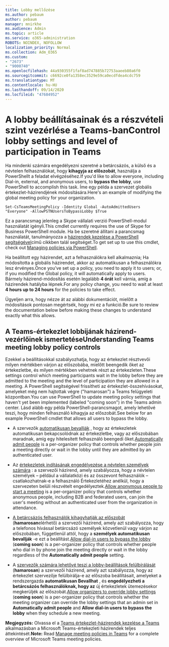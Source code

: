 ```yaml
---
title: Lobby mellőzése
ms.author: pebaum
author: pebaum
manager: mnirkhe
ms.audience: Admin
ms.topic: article
ms.service: o365-administration
ROBOTS: NOINDEX, NOFOLLOW
localization_priority: Normal
ms.collection: Adm_O365
ms.custom:
- "2673"
- "9000740"
ms.openlocfilehash: 44a930355f1faf8ad747885b72753aaeeb80a6f0
ms.sourcegitcommit: c6692ce0fa1358ec3529e59ca0ecdfdea4cdc759
ms.translationtype: MT
ms.contentlocale: hu-HU
ms.lasthandoff: 09/14/2020
ms.locfileid: "47684952"
---
```

# <a name="control-lobby-settings-and-level-of-participation-in-teams"></a><span data-ttu-id="23c76-102">A lobby beállításainak és a részvételi szint vezérlése a Teams-ban</span><span class="sxs-lookup"><span data-stu-id="23c76-102">Control lobby settings and level of participation in Teams</span></span>

<span data-ttu-id="23c76-103">Ha mindenki számára engedélyezni szeretné a betárcsázós, a külső és a névtelen felhasználókat, hogy **kihagyja az előszobát**, használja a PowerShellt a feladat elvégzéséhez.</span><span class="sxs-lookup"><span data-stu-id="23c76-103">If you'd like to allow everyone, including Dial-in, external, and anonymous users, to **bypass the lobby**, use PowerShell to accomplish this task.</span></span> <span data-ttu-id="23c76-104">Íme egy példa a szervezet globális értekezlet-házirendjének módosítására.</span><span class="sxs-lookup"><span data-stu-id="23c76-104">Here's an example of modifying the global meeting policy for your organization.</span></span>

`Set-CsTeamsMeetingPolicy -Identity Global -AutoAdmittedUsers "Everyone" -AllowPSTNUsersToBypassLobby $True`

<span data-ttu-id="23c76-105">Ez a parancsmag jelenleg a Skype vállalati verzió PowerShell-modul használatát igényli.</span><span class="sxs-lookup"><span data-stu-id="23c76-105">This cmdlet currently requires the use of Skype for Business PowerShell module.</span></span> <span data-ttu-id="23c76-106">Ha be szeretné állítani a parancsmag használatát, tanulmányozza a [házirendek kezelése a PowerShell segítségével](https://docs.microsoft.com/microsoftteams/teams-powershell-overview#managing-policies-via-powershell)című cikkben talál segítséget.</span><span class="sxs-lookup"><span data-stu-id="23c76-106">To get set up to use this cmdlet, check out [Managing policies via PowerShell](https://docs.microsoft.com/microsoftteams/teams-powershell-overview#managing-policies-via-powershell).</span></span>

<span data-ttu-id="23c76-107">Ha beállított egy házirendet, azt a felhasználókra kell alkalmaznia; Ha módosította a globális házirendet, akkor az automatikusan a felhasználókra lesz érvényes.</span><span class="sxs-lookup"><span data-stu-id="23c76-107">Once you’ve set up a policy, you need to apply it to users; or, if you modified the Global policy, it will automatically apply to users.</span></span> <span data-ttu-id="23c76-108">Bármely házirend-módosítás esetén legalább **4 órát** kell várnia, amíg a házirendek hatályba lépnek.</span><span class="sxs-lookup"><span data-stu-id="23c76-108">For any policy change, you need to wait at least **4 hours up to 24 hours** for the policies to take effect.</span></span> 

<span data-ttu-id="23c76-109">Ügyeljen arra, hogy nézze át az alábbi dokumentációt, mielőtt a módosítások pontosan megértsék, hogy mi ez a funkció.</span><span class="sxs-lookup"><span data-stu-id="23c76-109">Be sure to review the documentation below before making these changes to understand exactly what this allows.</span></span>


## <a name="understanding-teams-meeting-lobby-policy-controls"></a><span data-ttu-id="23c76-110">A Teams-értekezlet lobbijának házirend-vezérlőinek ismertetése</span><span class="sxs-lookup"><span data-stu-id="23c76-110">Understanding Teams meeting lobby policy controls</span></span>

<span data-ttu-id="23c76-111">Ezekkel a beállításokkal szabályozhatja, hogy az értekezlet résztvevői milyen mértékben várjon az előszobába, mielőtt beengedik őket az értekezletbe, és milyen mértékben vehetnek részt az értekezleten.</span><span class="sxs-lookup"><span data-stu-id="23c76-111">These settings control which meeting participants wait in the lobby before they are admitted to the meeting and the level of participation they are allowed in a meeting.</span></span> <span data-ttu-id="23c76-112">A PowerShell segítségével frissítheti az értekezlet-összehívásokat, amelyeket még nem hajtottak végre ("hamarosan") a Teams felügyeleti központban.</span><span class="sxs-lookup"><span data-stu-id="23c76-112">You can use PowerShell to update meeting policy settings that haven't yet been implemented (labeled "coming soon") in the Teams admin center.</span></span> <span data-ttu-id="23c76-113">Lásd alább egy példa PowerShell-parancsmagot, amely lehetővé teszi, hogy minden felhasználó kihagyja az előszobát.</span><span class="sxs-lookup"><span data-stu-id="23c76-113">See below for an example PowerShell cmdlet that allows all users to bypass the lobby.</span></span>

- <span data-ttu-id="23c76-114">A szervezők [automatikusan bevallják](https://docs.microsoft.com/microsoftteams/meeting-policies-in-teams#automatically-admit-people) , hogy az értekezletek automatikusan bekapcsolódnak az értekezletbe, vagy az előszobában maradnak, amíg egy hitelesített felhasználó beengedi őket.</span><span class="sxs-lookup"><span data-stu-id="23c76-114">[Automatically admit people](https://docs.microsoft.com/microsoftteams/meeting-policies-in-teams#automatically-admit-people) is a per-organizer policy that controls whether people join a meeting directly or wait in the lobby until they are admitted by an authenticated user.</span></span>

- <span data-ttu-id="23c76-115">Az [értekezletek indításának engedélyezése a névtelen személyek számára](https://docs.microsoft.com/microsoftteams/meeting-policies-in-teams#allow-anonymous-people-to-start-a-meeting) : a szervezői házirend, amely szabályozza, hogy a névtelen személyek – például a vállalatközi és az összevont felhasználók – csatlakozhatnak-e a felhasználó Értekezletéhez anélkül, hogy a szervezeten belüli részvételt engedélyeztek.</span><span class="sxs-lookup"><span data-stu-id="23c76-115">[Allow anonymous people to start a meeting](https://docs.microsoft.com/microsoftteams/meeting-policies-in-teams#allow-anonymous-people-to-start-a-meeting) is a per-organizer policy that controls whether anonymous people, including B2B and federated users, can join the user's meeting without an authenticated user from the organization in attendance.</span></span>

- <span data-ttu-id="23c76-116">[A betárcsázós felhasználók kihagyhatják az előszobát](https://docs.microsoft.com/microsoftteams/meeting-policies-in-teams#allow-dial-in-users-to-bypass-the-lobby-coming-soon) (**hamarosan**elérhető) a szervezői házirend, amely azt szabályozza, hogy a telefonos hívással betárcsázó személyek közvetlenül vagy várjon az előszobában, függetlenül attól, hogy a **személyek automatikusan bevallják** -e ezt a beállítást.</span><span class="sxs-lookup"><span data-stu-id="23c76-116">[Allow dial-in users to bypass the lobby](https://docs.microsoft.com/microsoftteams/meeting-policies-in-teams#allow-dial-in-users-to-bypass-the-lobby-coming-soon) (**coming soon**) is a per-organizer policy that controls whether people who dial in by phone join the meeting directly or wait in the lobby regardless of the **Automatically admit people** setting.</span></span>

- <span data-ttu-id="23c76-117">A [szervezők számára lehetővé teszi a lobby-beállítások felülbírálását](https://docs.microsoft.com/microsoftteams/meeting-policies-in-teams#allow-organizers-to-override-lobby-settings-coming-soon) (**hamarosan**) a szervezői házirend, amely azt szabályozza, hogy az értekezlet szervezője felülbírálja-e az előszoba beállításait, amelyeket a rendszergazda **automatikusan Bevallhat** , és **engedélyezheti a betárcsázós felhasználóknak, hogy az** új értekezletek ütemezésekor megkerüljék az előszobát.</span><span class="sxs-lookup"><span data-stu-id="23c76-117">[Allow organizers to override lobby settings](https://docs.microsoft.com/microsoftteams/meeting-policies-in-teams#allow-organizers-to-override-lobby-settings-coming-soon) (**coming soon**) is a per-organizer policy that controls whether the meeting organizer can override the lobby settings that an admin set in **Automatically admit people** and **Allow dial-in users to bypass the lobby** when they schedule a new meeting.</span></span>

<span data-ttu-id="23c76-118">**Megjegyzés:** Olvassa el a [Teams értekezlet-házirendek kezelése a Teams](https://docs.microsoft.com/microsoftteams/meeting-policies-in-teams) alkalmazásban a Microsoft Teams-értekezleti házirendek teljes áttekintését.</span><span class="sxs-lookup"><span data-stu-id="23c76-118">**Note:** Read [Manage meeting policies in Teams](https://docs.microsoft.com/microsoftteams/meeting-policies-in-teams) for a complete overview of Microsoft Teams meeting policies.</span></span>
